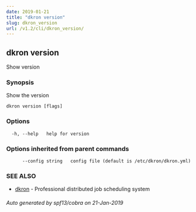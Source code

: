 ```yaml
---
date: 2019-01-21
title: "dkron version"
slug: dkron_version
url: /v1.2/cli/dkron_version/
---
```

## dkron version

Show version

### Synopsis

Show the version

```
dkron version [flags]
```

### Options

```
  -h, --help   help for version
```

### Options inherited from parent commands

```
      --config string   config file (default is /etc/dkron/dkron.yml)
```

### SEE ALSO

* [dkron](/docs/v1/cli/dkron/)	 - Professional distributed job scheduling system

###### Auto generated by spf13/cobra on 21-Jan-2019

